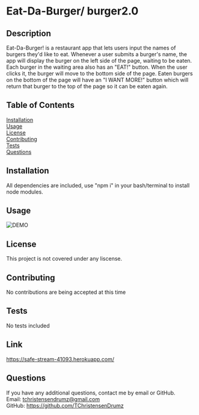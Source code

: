 # Eat-Da-Burger/ burger2.0

## Description
Eat-Da-Burger! is a restaurant app that lets users input the names of burgers they'd like to eat. Whenever a user submits a burger's name, the app will display the burger on the left side of the page, waiting to be eaten. Each burger in the waiting area also has an "EAT!"  button. When the user clicks it, the burger will move to the bottom side of the page. Eaten burgers on the bottom of the page will have an "I WANT MORE!" button which will return that burger to the top of the page so it can be eaten again.
## Table of Contents
[Installation](#Installation)
<br>
[Usage](#Usage)
<br>
[License](#License)
<br>
[Contributing](#Contributing)
<br>
[Tests](#Tests)
<br>
[Questions](#Questions)

## Installation
All dependencies are included, use "npm i" in your bash/terminal to install node modules.

## Usage
![DEMO]( images/hamburger.gif)

## License
This project is not covered under any liscense.

## Contributing
No contributions are being accepted at this time

## Tests
No tests included

## Link
https://safe-stream-41093.herokuapp.com/

## Questions
If you have any additional questions, contact me by email or GitHub.
<br>
Email: tchristensendrumz@gmail.com
<br>
GitHub: https://github.com/TChristensenDrumz